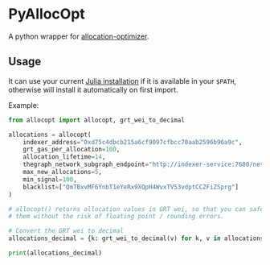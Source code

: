 # PyAllocOpt

A python wrapper for [allocation-optimizer](allocation-optimizer).

## Usage

It can use your current [Julia installation](https://julialang.org/downloads/) if it is available in your `$PATH`,
otherwise will install it automatically on first import.

Example:

```python
from allocopt import allocopt, grt_wei_to_decimal

allocations = allocopt(
    indexer_address="0xd75c4dbcb215a6cf9097cfbcc70aab2596b96a9c",
    grt_gas_per_allocation=100,
    allocation_lifetime=14,
    thegraph_network_subgraph_endpoint="http://indexer-service:7600/network",
    max_new_allocations=5,
    min_signal=100,
    blacklist=["QmTBxvMF6YnbT1eYeRx9XQpH4WvxTV53vdptCCZFiZSprg"]
)

# allocopt() returns allocation values in GRT wei, so that you can safely do math on
# them without the risk of floating point / rounding errors.

# Convert the GRT wei to decimal
allocations_decimal = {k: grt_wei_to_decimal(v) for k, v in allocations.items()}

print(allocations_decimal)
```
